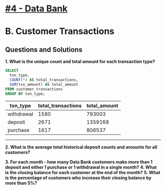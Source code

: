 # [#4 - Data Bank](https://8weeksqlchallenge.com/case-study-3/)

# B. Customer Transactions

## Questions and Solutions
**1. What is the unique count and total amount for each transaction type?**
```sql
SELECT 
  txn_type, 
  COUNT(*) AS total_transactions, 
  SUM(txn_amount) AS total_amount 
FROM customer_transactions
GROUP BY txn_type;
```
|txn_type|total_transactions|total_amount|
|--|--|--|
|withdrawal	|1580|	793003|
|deposit	|2671|	1359168|
|purchase	|1617|	806537|
---
**2. What is the average total historical deposit counts and amounts for all customers?**

**3. For each month - how many Data Bank customers make more than 1 deposit and either 1 purchase or 1 withdrawal in a single month?**
**4. What is the closing balance for each customer at the end of the month?**
**5. What is the percentage of customers who increase their closing balance by more than 5%?**
